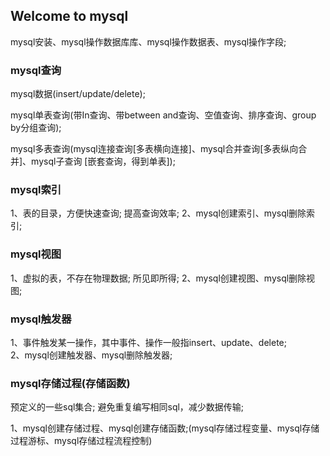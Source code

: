 ## Welcome to mysql


mysql安装、mysql操作数据库库、mysql操作数据表、mysql操作字段;

### mysql查询


mysql数据(insert/update/delete);

mysql单表查询(带In查询、带between and查询、空值查询、排序查询、group by分组查询);

mysql多表查询(mysql连接查询[多表横向连接]、mysql合并查询[多表纵向合并]、mysql子查询
[嵌套查询，得到单表]);
  
### mysql索引


1、表的目录，方便快速查询;      提高查询效率;
2、mysql创建索引、mysql删除索引;
          
### mysql视图


1、虚拟的表，不存在物理数据;     所见即所得;
2、mysql创建视图、mysql删除视图;
          
### mysql触发器


 1、事件触发某一操作，其中事件、操作一般指insert、update、delete;  
 2、mysql创建触发器、mysql删除触发器;
 
### mysql存储过程(存储函数)


 预定义的一些sql集合;   避免重复编写相同sql，减少数据传输;
 
 1、mysql创建存储过程、mysql创建存储函数;(mysql存储过程变量、mysql存储过程游标、mysql存储过程流程控制)
